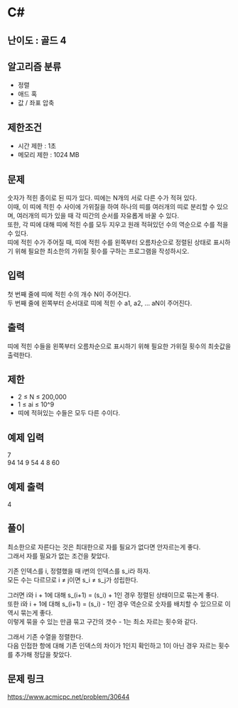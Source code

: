 # C#

## 난이도 : 골드 4

## 알고리즘 분류
  - 정렬
  - 애드 혹
  - 값 / 좌표 압축

## 제한조건
  - 시간 제한 : 1초
  - 메모리 제한 : 1024 MB

## 문제
숫자가 적힌 종이로 된 띠가 있다. 띠에는 N개의 서로 다른 수가 적혀 있다.<br/>
이때, 이 띠에 적힌 수 사이에 가위질을 하여 하나의 띠를 여러개의 띠로 분리할 수 있으며, 여러개의 띠가 있을 때 각 띠간의 순서를 자유롭게 바꿀 수 있다.<br/>
또한, 각 띠에 대해 띠에 적힌 수를 모두 지우고 원래 적혀있던 수의 역순으로 수를 적을 수 있다.<br/>
띠에 적힌 수가 주어질 때, 띠에 적힌 수를 왼쪽부터 오름차순으로 정렬된 상태로 표시하기 위해 필요한 최소한의 가위질 횟수를 구하는 프로그램을 작성하시오.<br/>


## 입력
첫 번째 줄에 띠에 적힌 수의 개수 N이 주어진다.<br/>
두 번째 줄에 왼쪽부터 순서대로 띠에 적힌 수 a1, a2, … aN이 주어진다.<br/>


## 출력
띠에 적힌 수들을 왼쪽부터 오름차순으로 표시하기 위해 필요한 가위질 횟수의 최솟값을 출력한다.<br/>


## 제한
  - 2 ≤ N ≤ 200,000
  - 1 ≤ ai ≤ 10^9
  - 띠에 적혀있는 수들은 모두 다른 수이다.


## 예제 입력
7<br/>
94 14 9 54 4 8 60<br/>


## 예제 출력
4<br/>


## 풀이
최소한으로 자른다는 것은 최대한으로 자를 필요가 없다면 안자르는게 좋다.<br/>
그래서 자를 필요가 없는 조건을 찾았다.<br/>


기존 인덱스를 i, 정렬했을 때 i번의 인덱스를 s_i라 하자.<br/>
모든 수는 다르므로 i ≠ j이면 s_i ≠ s_j가 성립한다.<br/>


그러면 i와 i + 1에 대해 s_(i+1) = (s_i) + 1인 경우 정렬된 상태이므로 묶는게 좋다.<br/>
또한 i와 i + 1에 대해 s_(i+1) = (s_i) - 1인 경우 역순으로 숫자를 배치할 수 있으므로 이 역시 묶는게 좋다.<br/>
이렇게 묶을 수 있는 만큼 묶고 구간의 갯수 - 1는 최소 자르는 횟수와 같다.<br/>


그래서 기존 수열을 정렬한다.<br/>
다음 인접한 항에 대해 기존 인덱스의 차이가 1인지 확인하고 1이 아닌 경우 자르는 횟수를 추가해 정답을 찾았다.<br/> 


## 문제 링크
https://www.acmicpc.net/problem/30644